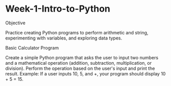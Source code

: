 # Week-1-Intro-to-Python
Objective

Practice creating Python programs to perform arithmetic and string, experimenting with variables, and exploring data types.

Basic Calculator Program

Create a simple Python program that asks the user to input two numbers and a mathematical operation (addition, subtraction, multiplication, or division).
Perform the operation based on the user's input and print the result.
Example: If a user inputs 10, 5, and +, your program should display 10 + 5 = 15.
